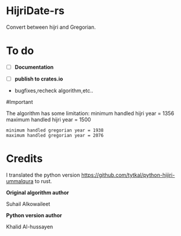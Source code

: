 # HijriDate-rs

Convert between hijri and Gregorian.

# To do

- [ ] **Documentation**

- [ ] **publish to crates.io**

- bugfixes,recheck algorithm,etc..

#Important

The algorithm has some limitation:
    minimum handled hijri year = 1356
    maximum handled hijri year = 1500

    minimum handled gregorian year = 1938 
    maximum handled gregorian year = 2076

# Credits
I translated the python version https://github.com/tytkal/python-hijiri-ummalqura to rust.

**Original algorithm author**

Suhail Alkowaileet 

**Python version author**

Khalid Al-hussayen
